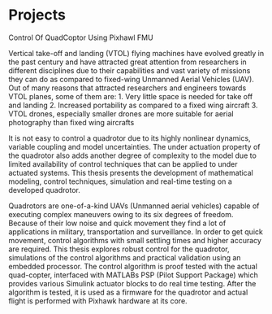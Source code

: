 # Projects

Control Of QuadCoptor Using Pixhawl FMU

Vertical take-off and landing (VTOL) flying machines have evolved greatly in the past
century and have attracted great attention from researchers in different disciplines due
to their capabilities and vast variety of missions they can do as compared to fixed-wing
Unmanned Aerial Vehicles (UAV). Out of many reasons that attracted researchers and
engineers towards VTOL planes, some of them are:
    1. Very little space is needed for take off and landing
    2. Increased portability as compared to a fixed wing aircraft
    3. VTOL drones, especially smaller drones are more suitable for aerial photography
than fixed wing aircrafts

  It is not easy to control a quadrotor due to its highly nonlinear dynamics, variable
coupling and model uncertainties. The under actuation property of the quadrotor also
adds another degree of complexity to the model due to limited availability of control
techniques that can be applied to under actuated systems. This thesis presents the
development of mathematical modeling, control techniques, simulation and real-time
testing on a developed quadrotor.

  Quadrotors are one-of-a-kind UAVs (Unmanned aerial vehicles) capable of executing
complex maneuvers owing to its six degrees of freedom. Because of their low
noise and quick movement they find a lot of applications in military, transportation
and surveillance. In order to get quick movement, control algorithms with small settling
times and higher accuracy are required. This thesis explores robust control for
the quadrotor, simulations of the control algorithms and practical validation using
an embedded processor. The control algorithm is proof tested with the actual quad-copter,
interfaced with MATLABs PSP (Pilot Support Package) which provides various
Simulink actuator blocks to do real time testing. After the algorithm is tested, it
is used as a firmware for the quadrotor and actual flight is performed with Pixhawk
hardware at its core.
